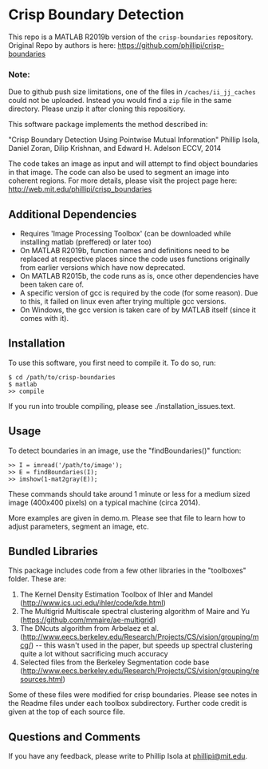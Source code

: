 Crisp Boundary Detection
================================================
This repo is a MATLAB R2019b version of the `crisp-boundaries` repository. Original Repo by authors is here: https://github.com/phillipi/crisp-boundaries

### Note:
Due to github push size limitations, one of the files in `/caches/ii_jj_caches` could not be uploaded. Instead you would find a `zip` file in the same directory. Please unzip it after cloning this repositiory. 

This software package implements the method described in:

"Crisp Boundary Detection Using Pointwise Mutual Information"
Phillip Isola, Daniel Zoran, Dilip Krishnan, and Edward H. Adelson
ECCV, 2014

The code takes an image as input and will attempt to find object boundaries in that image. The code can also be used to segment an image into coherent regions. For more details, please visit the project page here: http://web.mit.edu/phillipi/crisp_boundaries

Additional Dependencies
-----------------------

- Requires 'Image Processing Toolbox' (can be downloaded while installing matlab (preffered) or later too)
- On MATLAB R2019b, function names and definitions need to be replaced at respective places since the code uses functions originally from earlier versions which have now deprecated. 
- On MATLAB R2015b, the code runs as is, once other dependencies have been taken care of.
- A specific version of gcc is required by the code (for some reason). Due to this, it failed on linux even after trying multiple gcc versions.
- On Windows, the gcc version is taken care of by MATLAB itself (since it comes with it).


Installation
------------

To use this software, you first need to compile it. To do so, run: 

    $ cd /path/to/crisp-boundaries
    $ matlab
    >> compile

If you run into trouble compiling, please see ./installation_issues.text.


Usage
-----

To detect boundaries in an image, use the "findBoundaries()" function:

    >> I = imread('/path/to/image');
    >> E = findBoundaries(I);
    >> imshow(1-mat2gray(E));

These commands should take around 1 minute or less for a medium sized image (400x400 pixels) on a typical machine (circa 2014).

More examples are given in demo.m. Please see that file to learn how to adjust parameters, segment an image, etc.


Bundled Libraries
-----------------

This package includes code from a few other libraries in the "toolboxes" folder. These are:

1. The Kernel Density Estimation Toolbox of Ihler and Mandel (http://www.ics.uci.edu/ihler/code/kde.html)
2. The Multigrid Multiscale spectral clustering algorithm of Maire and Yu (https://github.com/mmaire/ae-multigrid)
3. The DNcuts algorithm from Arbelaez et al. (http://www.eecs.berkeley.edu/Research/Projects/CS/vision/grouping/mcg/) -- this wasn't used in the paper, but speeds up spectral clustering quite a lot without sacrificing much accuracy
4. Selected files from the Berkeley Segmentation code base (http://www.eecs.berkeley.edu/Research/Projects/CS/vision/grouping/resources.html)

Some of these files were modified for crisp boundaries. Please see notes in the Readme files under each toolbox subdirectory. Further code credit is given at the top of each source file.


Questions and Comments
----------------------

If you have any feedback, please write to Phillip Isola at <phillipi@mit.edu>.